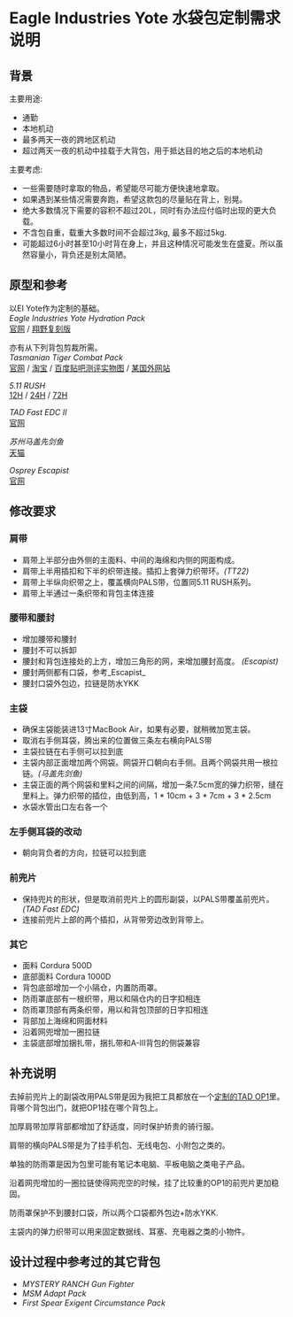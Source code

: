 Eagle Industries Yote 水袋包定制需求说明
============================================

背景
----
主要用途:
* 通勤
* 本地机动
* 最多两天一夜的跨地区机动
* 超过两天一夜的机动中挂载于大背包，用于抵达目的地之后的本地机动

主要考虑:
* 一些需要随时拿取的物品，希望能尽可能方便快速地拿取。
* 如果遇到某些情况需要奔跑，希望这款包的尽量贴在背上，别晃。
* 绝大多数情况下需要的容积不超过20L，同时有办法应付临时出现的更大负载。
* 不含包自重，载重大多数时间不会超过3kg, 最多不超过5kg.
* 可能超过6小时甚至10小时背在身上，并且这种情况可能发生在盛夏。所以虽然容量小，背负还是别太简陋。


原型和参考
-----------
以EI Yote作为定制的基础。  
_Eagle Industries Yote Hydration Pack_  
[官网](http://www.eagleindustries.com/products/detail.aspx?id=234) /
[翔野复刻版](http://www.flyye.com/cn/ArticleShow.asp?ProdID=0492)

亦有从下列背包剪裁所需。  
_Tasmanian Tiger Combat Pack_  
[官网](http://www.tasmaniantactical.com/TT_Combat_Pack_p/7716.htm) /
[淘宝](http://item.taobao.com/item.htm?spm=a230r.1.14.1.ReOVrm&id=10956779680) /
[百度贴吧测评实物图](http://tieba.baidu.com/p/2717163114) /
[某国外网站](http://www.varusteleka.com/en/product/tasmanian-tiger-combat-pack/24387)

_5.11 RUSH_  
[12H](http://www.511tactical.com/rush-12-backpack.html) / 
[24H](http://www.511tactical.com/rush-24-backpack.html) / 
[72H](http://www.511tactical.com/rush-72-backpack.html)

_TAD Fast EDC II_  
[官网](http://store.tripleaughtdesign.com/Equipment/Packs-And-Pouches/FAST-Pack-EDC)

_苏州马盖先剑鱼_  
[天猫](http://item.taobao.com/item.htm?spm=a1z09.5.0.0.hhqQSN&id=37047087806)

_Osprey Escapist_  
[官网](http://www.ospreypacks.com/en/group/multi-use/escapist_series)


修改要求
--------
### 肩带
* 肩带上半部分由外侧的主面料、中间的海绵和内侧的网面构成。
* 肩带上半用插扣和下半的织带连接。插扣上套弹力织带环。_(TT22)_
* 肩带上半纵向织带之上，覆盖横向PALS带，位置同5.11 RUSH系列。
* 肩带上半通过一条织带和背包主体连接

### 腰带和腰封
* 增加腰带和腰封
* 腰封不可以拆卸
* 腰封和背包连接处的上方，增加三角形的网，来增加腰封高度。 _(Escapist)_
* 腰封两侧都有口袋，参考_Escapist_
* 腰封口袋外包边，拉链是防水YKK

### 主袋
* 确保主袋能装进13寸MacBook Air，如果有必要，就稍微加宽主袋。
* 取消右手侧耳袋，腾出来的位置做三条左右横向PALS带
* 主袋拉链在右手侧可以拉到底
* 主袋内部正面增加两个网袋。网袋开口朝向右手侧。且两个网袋共用一根拉链。_(马盖先剑鱼)_
* 主袋正面的两个网袋和里料之间的间隔，增加一条7.5cm宽的弹力织带，缝在里料上。弹力织带的插位，由低到高，1 * 10cm + 3 * 7cm + 3 * 2.5cm
* 水袋水管出口左右各一个

### 左手侧耳袋的改动
* 朝向背负者的方向，拉链可以拉到底

### 前兜片
* 保持兜片的形状，但是取消前兜片上的圆形副袋，以PALS带覆盖前兜片。_(TAD Fast EDC)_
* 连接前兜片上部的两个插扣，从背带旁边改到背带上。

### 其它
* 面料 Cordura 500D
* 底部面料 Cordura 1000D
* 背包底部增加一个小隔仓，内置防雨罩。
* 防雨罩底部有一根织带，用以和隔仓内的日字扣相连
* 防雨罩顶部有两条织带，用以和背包顶部的日字扣相连
* 背部加上海绵和网面材料
* 沿着网兜增加一圈拉链
* 主袋底部增加捆扎带，捆扎带和A-III背包的侧袋兼容


补充说明
---------
去掉前兜片上的副袋改用PALS带是因为我把工具都放在一个[定制的TAD OP1](https://github.com/snow/custom_equipment_specs/blob/master/sunsnow_op1.md)里。背哪个背包出门，就把OP1挂在哪个背包上。

加厚肩带加厚背部都增加了舒适度，同时保护娇贵的骑行服。

肩带的横向PALS带是为了挂手机包、无线电包、小附包之类的。

单独的防雨罩是因为包里可能有笔记本电脑、平板电脑之类电子产品。  

沿着网兜增加的一圈拉链使得网兜空的时候，挂了比较重的OP1的前兜片更加稳固。  

防雨罩保护不到腰封口袋，所以两个口袋都外包边+防水YKK.  

主袋内的弹力织带可以用来固定数据线、耳塞、充电器之类的小物件。


设计过程中参考过的其它背包
---------------------------
* _MYSTERY RANCH Gun Fighter_
* _MSM Adapt Pack_
* _First Spear Exigent Circumstance Pack_
